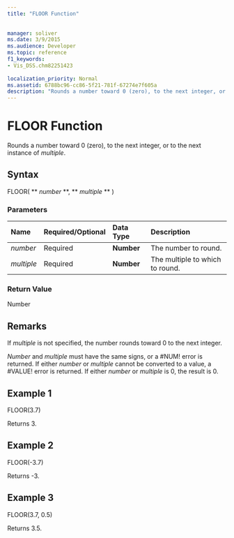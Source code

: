 ```yaml
---
title: "FLOOR Function"
 
 
manager: soliver
ms.date: 3/9/2015
ms.audience: Developer
ms.topic: reference
f1_keywords:
- Vis_DSS.chm82251423
 
localization_priority: Normal
ms.assetid: 6788bc96-cc86-5f21-781f-67274e7f605a
description: "Rounds a number toward 0 (zero), to the next integer, or to the next instance of multiple."
---
```


# FLOOR Function

Rounds a number toward 0 (zero), to the next integer, or to the next instance of  _multiple_.
  
## Syntax

FLOOR( ** *number* **, ** *multiple* ** ) 
  
### Parameters

|**Name**|**Required/Optional**|**Data Type**|**Description**|
|:-----|:-----|:-----|:-----|
| _number_ <br/> |Required  <br/> |**Number** <br/> |The number to round.  <br/> |
| _multiple_ <br/> |Required  <br/> |**Number** <br/> |The multiple to which to round.  <br/> |
   
### Return Value

Number
  
## Remarks

If  _multiple_ is not specified, the number rounds toward 0 to the next integer. 
  
 _Number_ and  _multiple_ must have the same signs, or a #NUM! error is returned. If either  _number_ or  _multiple_ cannot be converted to a value, a #VALUE! error is returned. If either  _number_ or  _multiple_ is 0, the result is 0. 
  
## Example 1

FLOOR(3.7)
  
Returns 3.
  
## Example 2

FLOOR(-3.7)
  
Returns -3.
  
## Example 3

FLOOR(3.7, 0.5)
  
Returns 3.5.
  


